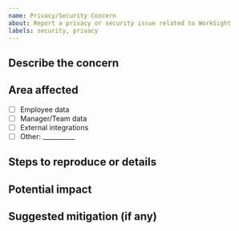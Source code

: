 ```yaml
---
name: Privacy/Security Concern
about: Report a privacy or security issue related to WorkSight
labels: security, privacy
---
```


## Describe the concern
<!-- What privacy or security issue have you observed? -->

## Area affected
- [ ] Employee data
- [ ] Manager/Team data
- [ ] External integrations
- [ ] Other: __________

## Steps to reproduce or details
<!-- How did you notice this? Any steps to reproduce? -->

## Potential impact
<!-- What risks or consequences could this cause? -->

## Suggested mitigation (if any)
<!-- Any ideas for how this could be addressed? -->
